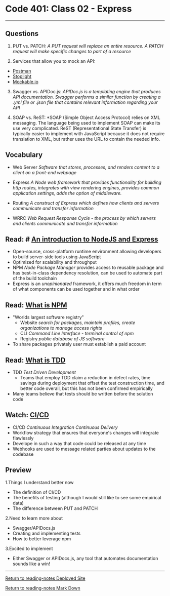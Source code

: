 # Code 401: Class 02 - Express

***

## Questions

1. PUT vs. PATCH: *A PUT request will replace an entire resource. A PATCH request will make specific changes to part of a resource*

2. Services that allow you to mock an API:
  - [Postman](https://www.postman.com/lp/try-postman/?utm_source=google&utm_medium=display&utm_campaign=10947580463&utm_content=108486446358&utm_term=%2Bmock%20%2Bapi&dcid=7011K000001uSw8QAE&gclid=CjwKCAiAwrf-BRA9EiwAUWwKXhG05b_djD-q9FbHJMhwtAx-B8DIw9IU-XpRdptP6idXftW7lXvsbhoCiCsQAvD_BwE)
  - [Stoplight](https://stoplight.io/mock-api-guide/advanced/)
  - [Mockable.io](https://www.mockable.io/)

3. Swagger vs. APIDoc.js: *APIDoc.js is a templating engine that produces API documentation. Swagger performs a similar function by creating a .yml file or .json file that contains relevant information regarding your API*

4. SOAP vs. ReST: *SOAP (Simple Object Access Protocol) relies on XML messaging. The language being used to implement SOAP can make its use very complicated. ReST (Representational State Transfer) is typically easier to implement with JavaScript because it does not require translation to XML, but rather uses the URL to contain the needed info.

## Vocabulary

- Web Server *Software that stores, processes, and renders content to a client on a front-end webpage*

- Express *A Node web framework that provides functionality for building http routes, integrates with view rendering engines, provides common application settings, adds the option of middleware.*

- Routing *A construct of Express which defines how clients and servers communicate and transfer information*

- WRRC *Web Request Response Cycle - the process by which servers and clients communicate and transfer information*

## Read: # [An introduction to NodeJS and Express](https://developer.mozilla.org/en-US/docs/Learn/Server-side/Express_Nodejs/Introduction)

- Open-source, cross-platform runtime environment allowing developers to build server-side tools using JavaScript
- Optimized for scalability and throughput
- NPM *Node Package Manager* provides access to reusable package and has best-in-class dependency resolution, can be used to automate part of the build toolchain
- Express is an *unopinionated* framework, it offers much freedom in term of what components can be used together and in what order

## Read: [What is NPM](https://docs.npmjs.com/about-npm)

- "Worlds largest software registry"
  - Website *search for packages, maintain profiles, create organizations to manage access rights*
  - CLI *Command Line Interface - terminal control of npm*
  - Registry *public database of JS software*
- To share packages privately user must establish a paid account

## Read: [What is TDD](https://www.agilealliance.org/glossary/tdd/#q=~(infinite~false~filters~(postType~(~'page~'post~'aa_book~'aa_event_session~'aa_experience_report~'aa_glossary~'aa_research_paper~'aa_video)~tags~(~'tdd))~searchTerm~'~sort~false~sortDirection~'asc~page~1))

- TDD *Test Driven Development*
  - Teams that employ TDD claim a reduction in defect rates, time savings during deployment that offset the test construction time, and better code overall, but this has not been confirmed empirically
- Many teams believe that tests should be written before the solution code

## Watch: [CI/CD](https://www.youtube.com/watch?v=xSv_m3KhUO8)

- CI/CD *Continuous Integration Continuous Delivery*
- Workflow strategy that ensures that everyone's changes will integrate flawlessly
- Develope in such a way that code could be released at any time
- Webhooks are used to message related parties about updates to the codebase

## Preview

1.Things I understand better now

- The definition of CI/CD
- The benefits of testing (although I would still like to see some empirical data)
- The difference between PUT and PATCH

2.Need to learn more about

- Swagger/APIDocs.js
- Creating and implementing tests
- How to better leverage npm

3.Excited to implement

- Either Swagger or APIDocs.js, any tool that automates documentation sounds like a win!

***

[Return to reading-notes Deployed Site](https://simon-panek.github.io/reading-notes/)

[Return to reading-notes Mark Down](https://github.com/simon-panek/reading-notes)

